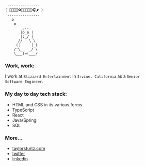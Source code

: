 ```
 ---------------
( 👨‍👩‍👧‍👦⚽️👨‍💻🍵🧩🏃🎧🌶 )
 ---------------
   o
    o
        .--.
       |o_o |
       |:_/ |
      //   \ \
     (|     | )
    /'\_   _/`\
    \___)=(___/
```

### Work, work:
I work at `Blizzard Entertainment` in `Irvine, California` as a `Senior Software Engineer`.

### My day to day tech stack:
- HTML and CSS in its various forms
- TypeScript
- React
- Java/Spring
- SQL

### More...
- [taylorsturtz.com](https://taylorsturtz.com)
- [twitter](https://twitter.com/taylorsturtz)
- [linkedin](https://linkedin.com/in/taylorsturtz)
